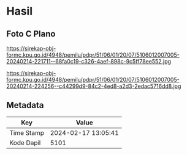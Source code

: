# Hasil

## Foto C Plano

https://sirekap-obj-formc.kpu.go.id/4948/pemilu/pdpr/51/06/01/20/07/5106012007005-20240214-221711--68fa0c19-c326-4aef-898c-9c5ff78ee552.jpg

https://sirekap-obj-formc.kpu.go.id/4948/pemilu/pdpr/51/06/01/20/07/5106012007005-20240214-224256--c44299d9-84c2-4ed8-a2d3-2edac5716dd8.jpg


## Metadata

| Key        | Value               |
| ---------- | ------------------- |
| Time Stamp | 2024-02-17 13:05:41 |
| Kode Dapil | 5101                |



